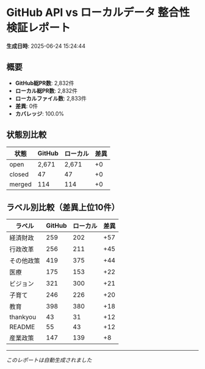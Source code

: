 # GitHub API vs ローカルデータ 整合性検証レポート

**生成日時**: 2025-06-24 15:24:44

## 概要

- **GitHub総PR数**: 2,832件
- **ローカル総PR数**: 2,832件
- **ローカルファイル数**: 2,833件
- **差異**: 0件
- **カバレッジ**: 100.0%

## 状態別比較

| 状態 | GitHub | ローカル | 差異 |
|------|--------|----------|------|
| open | 2,671 | 2,671 | +0 |
| closed | 47 | 47 | +0 |
| merged | 114 | 114 | +0 |

## ラベル別比較（差異上位10件）

| ラベル | GitHub | ローカル | 差異 |
|--------|--------|----------|------|
| 経済財政 | 259 | 202 | +57 |
| 行政改革 | 256 | 211 | +45 |
| その他政策 | 419 | 375 | +44 |
| 医療 | 175 | 153 | +22 |
| ビジョン | 321 | 300 | +21 |
| 子育て | 246 | 226 | +20 |
| 教育 | 398 | 380 | +18 |
| thankyou | 43 | 31 | +12 |
| README | 55 | 43 | +12 |
| 産業政策 | 147 | 139 | +8 |

---
*このレポートは自動生成されました*